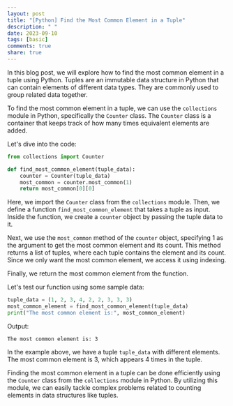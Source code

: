 ```yaml
---
layout: post
title: "[Python] Find the Most Common Element in a Tuple"
description: " "
date: 2023-09-10
tags: [basic]
comments: true
share: true
---
```


In this blog post, we will explore how to find the most common element in a tuple using Python. Tuples are an immutable data structure in Python that can contain elements of different data types. They are commonly used to group related data together.

To find the most common element in a tuple, we can use the `collections` module in Python, specifically the `Counter` class. The `Counter` class is a container that keeps track of how many times equivalent elements are added.

Let's dive into the code:

```python
from collections import Counter

def find_most_common_element(tuple_data):
    counter = Counter(tuple_data)
    most_common = counter.most_common(1)
    return most_common[0][0]
```

Here, we import the `Counter` class from the `collections` module. Then, we define a function `find_most_common_element` that takes a tuple as input. Inside the function, we create a `counter` object by passing the tuple data to it.

Next, we use the `most_common` method of the `counter` object, specifying 1 as the argument to get the most common element and its count. This method returns a list of tuples, where each tuple contains the element and its count. Since we only want the most common element, we access it using indexing.

Finally, we return the most common element from the function.

Let's test our function using some sample data:

```python
tuple_data = (1, 2, 3, 4, 2, 2, 3, 3, 3)
most_common_element = find_most_common_element(tuple_data)
print("The most common element is:", most_common_element)
```

Output:
```
The most common element is: 3
```

In the example above, we have a tuple `tuple_data` with different elements. The most common element is 3, which appears 4 times in the tuple.

Finding the most common element in a tuple can be done efficiently using the `Counter` class from the `collections` module in Python. By utilizing this module, we can easily tackle complex problems related to counting elements in data structures like tuples.